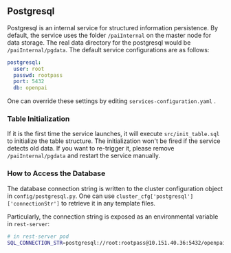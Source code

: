 ## Postgresql

Postgresql is an internal service for structured information persistence. By default, the service uses the folder `/paiInternal` on the master node for data storage. The real data directory for the postgresql would be `/paiInternal/pgdata`. The default service configurations are as follows:

```yaml
postgresql:
  user: root
  passwd: rootpass
  port: 5432
  db: openpai
``` 

One can override these settings by editing `services-configuration.yaml` .

### Table Initialization

If it is the first time the service launches, it will execute `src/init_table.sql` to initialize the table structure. The initialization won't be fired if the service detects old data. If you want to re-trigger it, please remove `/paiInternal/pgdata` and restart the service manually.

### How to Access the Database

The database connection string is written to the cluster configuration object in `config/postgresql.py`. One can use `cluster_cfg['postgresql']['connectionStr']` to retrieve it in any template files.

Particularly, the connection string is exposed as an environmental variable in `rest-server`:

```bash
# in rest-server pod
SQL_CONNECTION_STR=postgresql://root:rootpass@10.151.40.36:5432/openpai
```

